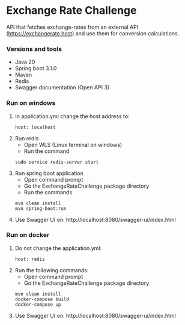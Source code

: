 # Exchange Rate Challenge

API that fetches exchange-rates from an external API (https://exchangerate.host) and use them for conversion calculations.

### Versions and tools

- Java 20
- Spring boot 3.1.0
- Maven
- Redis
- Swagger documentation (Open API 3)

### Run on windows

1. In application.yml change the host address to:
     ```
    host: localhost
     ```
2. Run redis
    - Open WLS (Linux terminal on windows)
    - Run the command
    ```
    sudo service redis-server start
    ```
3. Run spring boot application
    - Open command prompt
    - Go the ExchangeRateChallenge package directory
    - Run the commands
    ```
    mvn clean install
    mvn spring-boot:run
    ```
4. Use Swagger UI on: http://localhost:8080/swagger-ui/index.html

### Run on docker

1. Do not change the application.yml:
    ```
   host: redis
    ```
2. Run the following commands:
   - Open command prompt
   - Go the ExchangeRateChallenge package directory
    ```
   mvn clean install
   docker-compose build
   docker-compose up
    ```
3. Use Swagger UI on: http://localhost:8080/swagger-ui/index.html